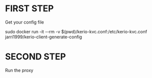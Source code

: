 # FIRST STEP

Get your config file

sudo docker run -it --rm -v $(pwd)/kerio-kvc.conf:/etc/kerio-kvc.conf jarri1999/kerio-client-generate-config

# SECOND STEP

Run the proxy

